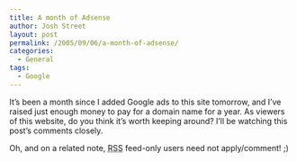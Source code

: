 ```yaml
---
title: A month of Adsense
author: Josh Street
layout: post
permalink: /2005/09/06/a-month-of-adsense/
categories:
  - General
tags:
  - Google
---
```

It&#8217;s been a month since I added Google ads to this site tomorrow, and I&#8217;ve raised just enough money to pay for a domain name for a year. As viewers of this website, do you think it&#8217;s worth keeping around? I&#8217;ll be watching this post&#8217;s comments closely.

Oh, and on a related note, <acronym title="Real Simple Syndication, or Rich Site Summary">RSS</acronym> feed-only users need not apply/comment! ;)